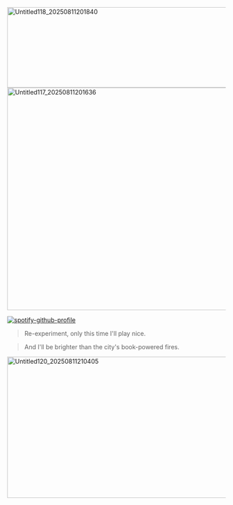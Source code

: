 <!-- header1 -->

<img width="733" height="185" alt="Untitled118_20250811201840" src="https://github.com/user-attachments/assets/b27aaf0c-9451-45ac-bd17-f6fd37a44532" />

<!-- header2 -->

<img width="1080" height="512" alt="Untitled117_20250811201636" src="https://github.com/user-attachments/assets/f5bb485f-46fc-40ca-9339-4b03a8f238f3" />

<!-- spotify -->

[![spotify-github-profile](https://spotify-github-profile.kittinanx.com/api/view?uid=31ki4hdyq3upfjrzaeiekl5pkm7e&cover_image=true&theme=novatorem&show_offline=true&background_color=121212&interchange=false&bar_color=ffffff&bar_color_cover=false)](https://spotify-github-profile.kittinanx.com/api/view?uid=31ki4hdyq3upfjrzaeiekl5pkm7e&redirect=true)

<!-- quote poems of a machine -->

> Re-experiment, only this time I'll play nice.

> And I'll be brighter than the city's book-powered fires.

<!-- header bottom1 -->

<img width="635" height="325" alt="Untitled120_20250811210405" src="https://github.com/user-attachments/assets/dfb36843-486e-4bf5-a4dc-7575844d7081" />
